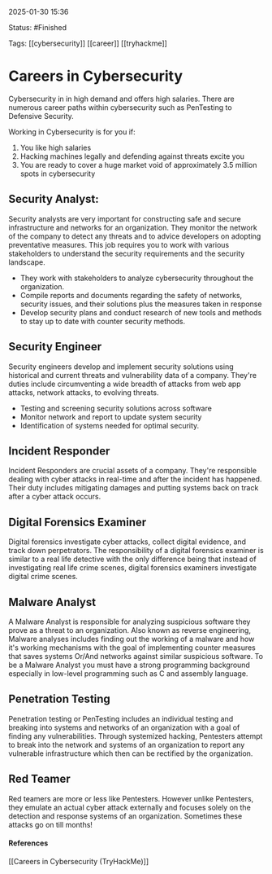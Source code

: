 
2025-01-30 15:36

Status: #Finished 

Tags: [[cybersecurity]] [[career]] [[tryhackme]]

# Careers in Cybersecurity

Cybersecurity in in high demand and offers high salaries. There are numerous career paths within cybersecurity such as PenTesting to Defensive Security. 

Working in Cybersecurity is for you if:
1. You like high salaries
2. Hacking machines legally and defending against threats excite you
3. You are ready to cover a huge market void of approximately 3.5 million spots in cybersecurity

## Security Analyst:
Security analysts are very important for constructing safe and secure infrastructure and networks for an organization. They monitor the network of the company to detect any threats and to advice developers on adopting preventative measures. This job requires you to work with various stakeholders to understand the security requirements and the security landscape.

- They work with stakeholders to analyze cybersecurity throughout the organization.
- Compile reports and documents regarding the safety of networks, security issues, and their solutions plus the measures taken in response
- Develop security plans and conduct research of new tools and methods to stay up to date with counter security methods.

## Security Engineer
Security engineers develop and implement security solutions using historical and current threats and vulnerability data of a company. They're duties include circumventing a wide breadth of attacks from web app attacks, network attacks, to evolving threats.

- Testing and screening security solutions across software
- Monitor network and report to update system security
- Identification of systems needed for optimal security.

## Incident Responder
Incident Responders are crucial assets of a company. They're responsible dealing with cyber attacks in real-time and after the incident has happened. Their duty includes mitigating damages and putting systems back on track after a cyber attack occurs. 

## Digital Forensics Examiner
Digital forensics investigate cyber attacks, collect digital evidence, and track down perpetrators. The responsibility of a digital forensics examiner is similar to a real life detective with the only difference being that instead of investigating real life crime scenes, digital forensics examiners investigate digital crime scenes.

## Malware Analyst
A Malware Analyst is responsible for analyzing suspicious software they prove as a threat to an organization. Also known as reverse engineering, Malware analyses includes finding out the working of a malware and how it's working mechanisms with the goal of implementing counter measures that saves systems Or/And networks against similar suspicious software. To be a Malware Analyst you must have a strong programming background especially in low-level programming such as C and assembly language.

## Penetration Testing
Penetration testing or PenTesting includes an individual testing and breaking into systems and networks of an organization with a goal of finding any vulnerabilities. Through systemized hacking, Pentesters attempt to break into the network and systems of an organization to report any vulnerable infrastructure which then can be rectified by the organization.

## Red Teamer
Red teamers are more or less like Pentesters. However unlike Pentesters, they emulate an actual cyber attack externally and focuses solely on the detection and response systems of an organization. Sometimes these attacks go on till months!

#### References
[[Careers in Cybersecurity (TryHackMe)]]
